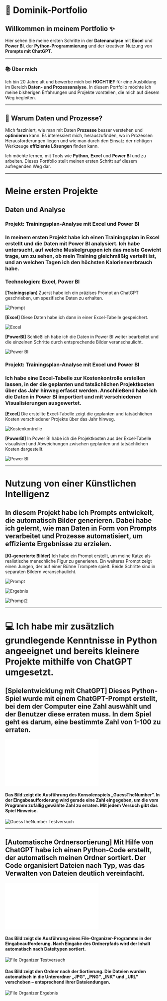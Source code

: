 # 👋 **Dominik-Portfolio**

## Willkommen in meinem Portfolio ✨

Hier sehen Sie meine ersten Schritte in der **Datenanalyse** mit **Excel** und **Power BI**, der **Python-Programmierung** und der kreativen Nutzung von **Prompts mit ChatGPT**.

---

### 📚 **Über mich**

Ich bin 20 Jahre alt und bewerbe mich bei **HOCHTIEF** für eine Ausbildung im Bereich **Daten- und Prozessanalyse**. In diesem Portfolio möchte ich meine bisherigen Erfahrungen und Projekte vorstellen, die mich auf diesem Weg begleiten.

---

## 🌟 **Warum Daten und Prozesse?**

Mich fasziniert, wie man mit Daten **Prozesse** besser verstehen und **optimieren** kann. Es interessiert mich, herauszufinden, wo in Prozessen Herausforderungen liegen und wie man durch den Einsatz der richtigen Werkzeuge **effiziente Lösungen** finden kann.

Ich möchte lernen, mit Tools wie **Python**, **Excel** und **Power BI** und zu arbeiten. Dieses Portfolio stellt meinen ersten Schritt auf diesem aufregenden Weg dar.

---

#  Meine ersten Projekte

## Daten und Analyse

### Projekt: Trainingsplan-Analyse mit Excel und Power BI
### In meinem ersten Projekt habe ich einen Trainingsplan in Excel erstellt und die Daten mit Power BI analysiert. Ich habe untersucht, auf welche Muskelgruppen ich das meiste Gewicht trage, um zu sehen, ob mein Training gleichmäßig verteilt ist, und an welchen Tagen ich den höchsten Kalorienverbrauch habe.
### Technologien: Excel, Power BI


**[Trainingsplan]** Zuerst habe ich ein präzises Prompt an ChatGPT geschrieben, um spezifische Daten zu erhalten.

![Prompt](<Prompt Trainingsplan.png>)


**[Excel]** Diese Daten habe ich dann in einer Excel-Tabelle gespeichert.

![Excel](<Excel Trainingsplan-4.png>)

**[PowerBI]** Schließlich habe ich die Daten in Power BI weiter bearbeitet und die einzelnen Schritte durch entsprechende Bilder veranschaulicht.

![Power BI](Power_BI_Trainingsplan-1.png)


### Projekt: Trainingsplan-Analyse mit Excel und Power BI

### Ich habe eine Excel-Tabelle zur Kostenkontrolle erstellen lassen, in der die geplanten und tatsächlichen Projektkosten über das Jahr hinweg erfasst werden. Anschließend habe ich die Daten in Power BI importiert und mit verschiedenen Visualisierungen ausgewertet.

**[Excel]** Die erstellte Excel-Tabelle zeigt die geplanten und tatsächlichen Kosten verschiedener Projekte über das Jahr hinweg.

![Kostenkontrolle](Excel_Kostenkontrolle-1.png)

**[PowerBI]** In Power BI habe ich die Projektkosten aus der Excel-Tabelle visualisiert und Abweichungen zwischen geplanten und tatsächlichen Kosten dargestellt.

![Power BI](Power_BI_Kostenübersicht-1.png)

---
 
# Nutzung von einer Künstlichen Intelligenz

## In diesem Projekt habe ich Prompts entwickelt, die automatisch Bilder generieren. Dabei habe ich gelernt, wie man Daten in Form von Prompts verarbeitet und Prozesse automatisiert, um effiziente Ergebnisse zu erzielen.

**[KI-generierte Bilder]** Ich habe ein Prompt erstellt, um meine Katze als realistische menschliche Figur zu generieren. Ein weiteres Prompt zeigt einen Jungen, der auf einer Bühne Trompete spielt. Beide Schritte sind in separaten Bildern veranschaulicht.

![Prompt](<Prompt - Katze zu Mensch.png>)

![Ergebnis](<Bild - Katze zu Mensch.png>)

![Prompt2](<Prompt - KI-Generiertes Bild.png>)

------

# 💻  Ich habe mir zusätzlich grundlegende Kenntnisse in Python angeeignet und bereits kleinere Projekte mithilfe von ChatGPT umgesetzt. 

 ## **[Spielentwicklung mit ChatGPT]** Dieses Python-Spiel wurde mit einem ChatGPT-Prompt erstellt, bei dem der Computer eine Zahl auswählt und der Benutzer diese erraten muss. In dem Spiel geht es darum, eine bestimmte Zahl von 1-100 zu erraten.

![GuessTheNumber](GuessTheNumber.py)

#### Das Bild zeigt die Ausführung des Konsolenspiels „GuessTheNumber“. In der Eingabeaufforderung wird gerade eine Zahl eingegeben, um die vom Programm zufällig gewählte Zahl zu erraten. Mit jedem Versuch gibt das Spiel Hinweise.

![GuessTheNumber Testversuch](Zahlenraten-1.png)

---

## **[Automatische Ordnersortierung]** Mit Hilfe von ChatGPT habe ich einen Python-Code erstellt, der automatisch meinen Ordner sortiert. Der Code organisiert Dateien nach Typ, was das Verwalten von Dateien deutlich vereinfacht.

![FileOrganizer](fileOrganizer.py)

#### Das Bild zeigt die Ausführung eines File-Organizer-Programms in der Eingabeaufforderung. Nach Eingabe des Ordnerpfads wird der Inhalt automatisch nach Dateitypen sortiert.

![File Organizer Testversuch](FileOrganizer-1.png)

#### Das Bild zeigt den Ordner nach der Sortierung. Die Dateien wurden automatisch in die Unterordner „JPG“, „PNG“, „INK“ und „URL“ verschoben – entsprechend ihrer Dateiendungen.

![File Organizer Ergebnis](<FileOrganizer Ergebis-1.png>)




